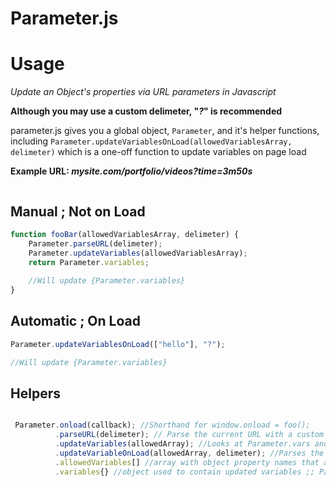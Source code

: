# Parameter.js

# Usage

*Update an Object's properties via URL parameters in Javascript*

**Although you may use a custom delimeter, "*?*" is recommended**

parameter.js gives you a global object, `Parameter`, and it's helper functions, including `Parameter.updateVariablesOnLoad(allowedVariablesArray, delimeter)` which is a one-off function to update variables on page load

**Example URL: *mysite.com/portfolio/videos?time=3m50s***

```javascript


```

## Manual ; Not on Load
```javascript
function fooBar(allowedVariablesArray, delimeter) {
    Parameter.parseURL(delimeter);
    Parameter.updateVariables(allowedVariablesArray);
    return Parameter.variables;
    
    //Will update {Parameter.variables}
}
```

## Automatic ;  On Load
```javascript
Parameter.updateVariablesOnLoad(["hello"], "?");

//Will update {Parameter.variables}
```

## Helpers 
```javascript

 Parameter.onload(callback); //Shorthand for window.onload = foo();
          .parseURL(delimeter); // Parse the current URL with a custom delimeter
          .updateVariables(allowedArray); //Looks at Parameter.vars and updates the variable if the variable is in allowedArray
          .updateVariableOnLoad(allowedArray, delimeter); //Parses the current URL on page load and updates allowed variables
          .allowedVariables[] //array with object property names that are allowed to be changed
          .variables{} //object used to contain updated variables ;; Parameter.variables[propName] = passedValue;  
```
